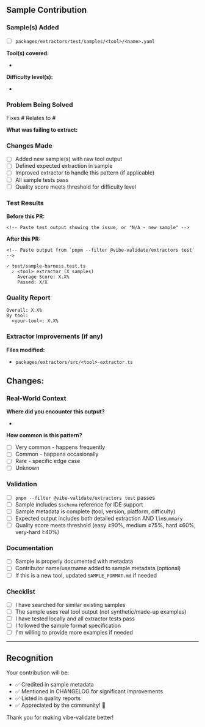 ## Sample Contribution

<!-- Thank you for contributing test samples to improve vibe-validate's failure extraction! -->

### Sample(s) Added

<!-- List the sample file(s) you're adding -->

- [ ] `packages/extractors/test/samples/<tool>/<name>.yaml`

**Tool(s) covered:**
- <!-- e.g., vitest, typescript, eslint -->

**Difficulty level(s):**
- <!-- easy, medium, hard, very-hard -->

### Problem Being Solved

<!-- What extraction issue does this sample address? Link to issue if applicable -->

Fixes #
Relates to #

**What was failing to extract:**
<!-- Describe the pattern that wasn't being extracted correctly -->

### Changes Made

- [ ] Added new sample(s) with raw tool output
- [ ] Defined expected extraction in sample
- [ ] Improved extractor to handle this pattern (if applicable)
- [ ] All sample tests pass
- [ ] Quality score meets threshold for difficulty level

### Test Results

**Before this PR:**
```
<!-- Paste test output showing the issue, or "N/A - new sample" -->
```

**After this PR:**
```
<!-- Paste output from `pnpm --filter @vibe-validate/extractors test` -->

✓ test/sample-harness.test.ts
  ✓ <tool> extractor (X samples)
    Average Score: X.X%
    Passed: X/X
```

### Quality Report

<!-- Optional: Run `pnpm --filter @vibe-validate/extractors test:report` and paste relevant sections -->

```
Overall: X.X%
By tool:
  <your-tool>: X.X%
```

### Extractor Improvements (if any)

<!-- If you also improved the extractor code to handle this pattern -->

**Files modified:**
- `packages/extractors/src/<tool>-extractor.ts`

**Changes:**
-

### Real-World Context

**Where did you encounter this output?**
- <!-- e.g., "Vitest 3.2.0 with failing expect().toEqual() assertion" -->

**How common is this pattern?**
- [ ] Very common - happens frequently
- [ ] Common - happens occasionally
- [ ] Rare - specific edge case
- [ ] Unknown

### Validation

- [ ] `pnpm --filter @vibe-validate/extractors test` passes
- [ ] Sample includes `$schema` reference for IDE support
- [ ] Sample metadata is complete (tool, version, platform, difficulty)
- [ ] Expected output includes both detailed extraction AND `llmSummary`
- [ ] Quality score meets threshold (easy ≥90%, medium ≥75%, hard ≥60%, very-hard ≥40%)

### Documentation

- [ ] Sample is properly documented with metadata
- [ ] Contributor name/username added to sample metadata (optional)
- [ ] If this is a new tool, updated `SAMPLE_FORMAT.md` if needed

### Checklist

- [ ] I have searched for similar existing samples
- [ ] The sample uses real tool output (not synthetic/made-up examples)
- [ ] I have tested locally and all extractor tests pass
- [ ] I followed the sample format specification
- [ ] I'm willing to provide more examples if needed

---

## Recognition

Your contribution will be:
- ✅ Credited in sample metadata
- ✅ Mentioned in CHANGELOG for significant improvements
- ✅ Listed in quality reports
- ✅ Appreciated by the community! 🙏

Thank you for making vibe-validate better!
